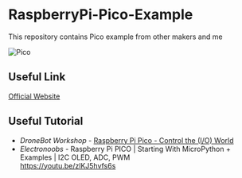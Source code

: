 # RaspberryPi-Pico-Example
This repository contains Pico example from other makers and me

![Pico](https://www.raspberrypi.org/documentation/pico/getting-started/static/15243f1ffd3b8ee646a1708bf4c0e866/Pico-R3-Pinout.svg)

## Useful Link
[Official Website](https://www.raspberrypi.org/documentation/pico/getting-started/)

## Useful Tutorial
- *DroneBot Workshop* - [Raspberry Pi Pico - Control the (I/O) World](https://youtu.be/Zy64kZEM_bg)
- *Electronoobs* - Raspberry Pi PICO | Starting With MicroPython + Examples | I2C OLED, ADC, PWM  
https://youtu.be/zlKJ5hvfs6s
